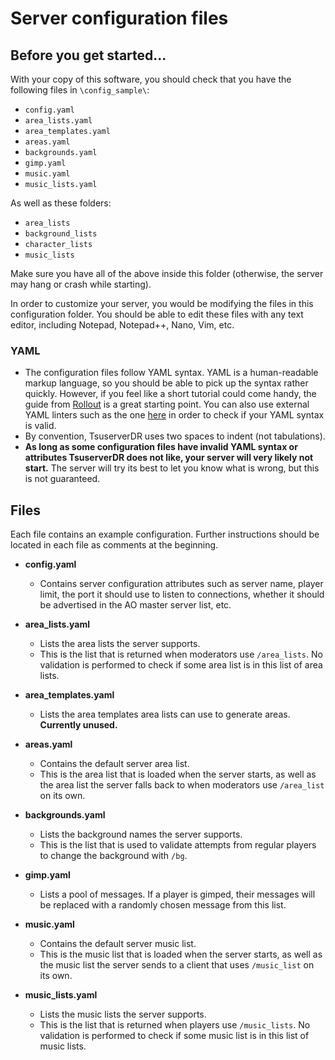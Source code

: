 # Server configuration files

## Before you get started...
With your copy of this software, you should check that you have the following files in `\config_sample\`:

* `config.yaml`
* `area_lists.yaml`
* `area_templates.yaml`
* `areas.yaml`
* `backgrounds.yaml`
* `gimp.yaml`
* `music.yaml`
* `music_lists.yaml`

As well as these folders:

* `area_lists`
* `background_lists`
* `character_lists`
* `music_lists`

Make sure you have all of the above inside this folder (otherwise, the server may hang or crash while starting).

In order to customize your server, you would be modifying the files in this configuration folder. You should be able to edit these files with any text editor, including Notepad, Notepad++, Nano, Vim, etc.

### YAML

* The configuration files follow YAML syntax. YAML is a human-readable markup language, so you should be able to pick up the syntax rather quickly. However, if you feel like a short tutorial could come handy, the guide from [Rollout](https://rollout.io/blog/yaml-tutorial-everything-you-need-get-started/) is a great starting point. You can also use external YAML linters such as the one [here](https://codebeautify.org/yaml-validator) in order to check if your YAML syntax is valid.
* By convention, TsuserverDR uses two spaces to indent (not tabulations).
* **As long as some configuration files have invalid YAML syntax or attributes TsuserverDR does not like, your server will very likely not start.** The server will try its best to let you know what is wrong, but this is not guaranteed.

## Files

Each file contains an example configuration. Further instructions should be located in each file as comments at the beginning.

* **config.yaml**
    - Contains server configuration attributes such as server name, player limit, the port it should use to listen to  connections, whether it should be advertised in the AO master server list, etc.

* **area_lists.yaml**
    - Lists the area lists the server supports.
    - This is the list that is returned when moderators use `/area_lists`. No validation is performed to check if some area list is in this list of area lists.

* **area_templates.yaml**
    - Lists the area templates area lists can use to generate areas. **Currently unused.**

* **areas.yaml**
    - Contains the default server area list.
    - This is the area list that is loaded when the server starts, as well as the area list the server falls back to when moderators use `/area_list` on its own.

* **backgrounds.yaml**
    - Lists the background names the server supports.
    - This is the list that is used to validate attempts from regular players to change the background with `/bg`.

* **gimp.yaml**
    - Lists a pool of messages. If a player is gimped, their messages will be replaced with a randomly chosen message from this list.

* **music.yaml**
    - Contains the default server music list.
    - This is the music list that is loaded when the server starts, as well as the music list the server sends to a client that uses `/music_list` on its own.

* **music_lists.yaml**
    - Lists the music lists the server supports.
    - This is the list that is returned when players use `/music_lists`. No validation is performed to check if some music list is in this list of music lists.
